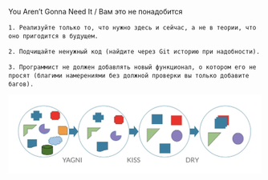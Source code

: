 You Aren’t Gonna Need It / Вам это не понадобится

``1. Реализуйте только то, что нужно здесь и сейчас, а не в теории, что оно пригодится в будущем.``

``2. Подчищайте ненужный код (найдите через Git историю при надобности).``

``3. Программист не должен добавлять новый функционал, о котором его не просят (благими намерениями без должной проверки вы только добавите багов).``

![YAGNI-KISS-DRY.png](YAGNI-KISS-DRY.png)
